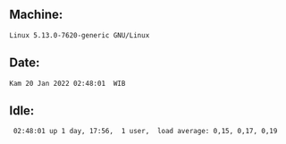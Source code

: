## Machine:
```
Linux 5.13.0-7620-generic GNU/Linux
```
## Date:
```
Kam 20 Jan 2022 02:48:01  WIB
```
## Idle:
```
 02:48:01 up 1 day, 17:56,  1 user,  load average: 0,15, 0,17, 0,19
```
